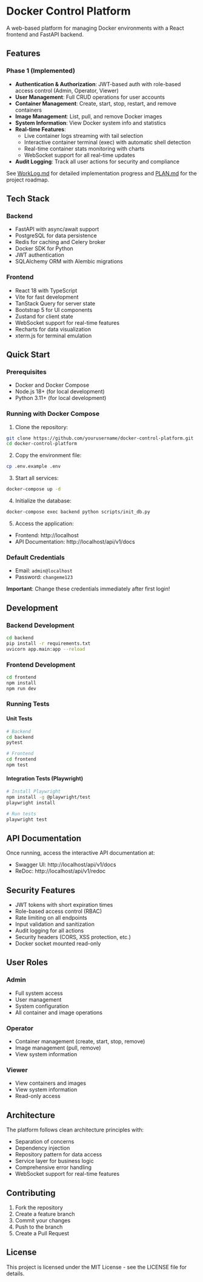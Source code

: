 # Docker Control Platform

A web-based platform for managing Docker environments with a React frontend and FastAPI backend.

## Features

### Phase 1 (Implemented)
- **Authentication & Authorization**: JWT-based auth with role-based access control (Admin, Operator, Viewer)
- **User Management**: Full CRUD operations for user accounts
- **Container Management**: Create, start, stop, restart, and remove containers
- **Image Management**: List, pull, and remove Docker images
- **System Information**: View Docker system info and statistics
- **Real-time Features**: 
  - Live container logs streaming with tail selection
  - Interactive container terminal (exec) with automatic shell detection
  - Real-time container stats monitoring with charts
  - WebSocket support for all real-time updates
- **Audit Logging**: Track all user actions for security and compliance

See [WorkLog.md](WorkLog.md) for detailed implementation progress and [PLAN.md](PLAN.md) for the project roadmap.

## Tech Stack

### Backend
- FastAPI with async/await support
- PostgreSQL for data persistence
- Redis for caching and Celery broker
- Docker SDK for Python
- JWT authentication
- SQLAlchemy ORM with Alembic migrations

### Frontend
- React 18 with TypeScript
- Vite for fast development
- TanStack Query for server state
- Bootstrap 5 for UI components
- Zustand for client state
- WebSocket support for real-time features
- Recharts for data visualization
- xterm.js for terminal emulation

## Quick Start

### Prerequisites
- Docker and Docker Compose
- Node.js 18+ (for local development)
- Python 3.11+ (for local development)

### Running with Docker Compose

1. Clone the repository:
```bash
git clone https://github.com/yourusername/docker-control-platform.git
cd docker-control-platform
```

2. Copy the environment file:
```bash
cp .env.example .env
```

3. Start all services:
```bash
docker-compose up -d
```

4. Initialize the database:
```bash
docker-compose exec backend python scripts/init_db.py
```

5. Access the application:
- Frontend: http://localhost
- API Documentation: http://localhost/api/v1/docs

### Default Credentials
- Email: `admin@localhost`
- Password: `changeme123`

**Important**: Change these credentials immediately after first login!

## Development

### Backend Development

```bash
cd backend
pip install -r requirements.txt
uvicorn app.main:app --reload
```

### Frontend Development

```bash
cd frontend
npm install
npm run dev
```

### Running Tests

#### Unit Tests
```bash
# Backend
cd backend
pytest

# Frontend
cd frontend
npm test
```

#### Integration Tests (Playwright)
```bash
# Install Playwright
npm install -g @playwright/test
playwright install

# Run tests
playwright test
```

## API Documentation

Once running, access the interactive API documentation at:
- Swagger UI: http://localhost/api/v1/docs
- ReDoc: http://localhost/api/v1/redoc

## Security Features

- JWT tokens with short expiration times
- Role-based access control (RBAC)
- Rate limiting on all endpoints
- Input validation and sanitization
- Audit logging for all actions
- Security headers (CORS, XSS protection, etc.)
- Docker socket mounted read-only

## User Roles

### Admin
- Full system access
- User management
- System configuration
- All container and image operations

### Operator
- Container management (create, start, stop, remove)
- Image management (pull, remove)
- View system information

### Viewer
- View containers and images
- View system information
- Read-only access

## Architecture

The platform follows clean architecture principles with:
- Separation of concerns
- Dependency injection
- Repository pattern for data access
- Service layer for business logic
- Comprehensive error handling
- WebSocket support for real-time features

## Contributing

1. Fork the repository
2. Create a feature branch
3. Commit your changes
4. Push to the branch
5. Create a Pull Request

## License

This project is licensed under the MIT License - see the LICENSE file for details.
